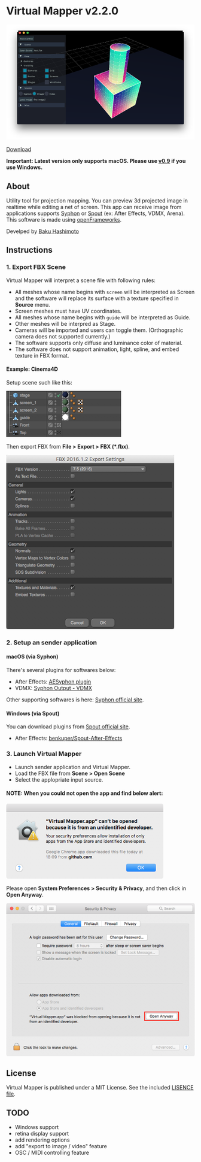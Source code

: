 # Virtual Mapper <!--VERSION-->v2.2.0<!--/VERSION-->

![](./doc/thumbnail.png)

[Download](https://github.com/baku89/VirtualMapper/releases)

**Important: Latest version only supports macOS. Please use [v0.9](https://github.com/baku89/VirtualMapper/releases/tag/v0.9) if you use Windows.**

## About

Utility tool for projection mapping. You can preview 3d projected image in realtime while editing a net of screen. This app can receive image from applications supports [Syphon](http://syphon.v002.info/) or [Spout](http://spout.zeal.co/) (ex: After Effects, VDMX, Arena). This software is made using [openFrameworks](http://openframeworks.cc/).

Develped by [Baku Hashimoto](http://baku89.com)

## Instructions

### 1. Export FBX Scene

Virtual Mapper will interpret a scene file with following rules:

 - All meshes whose name begins with `screen` will be interpreted as Screen and the software will replace its surface with a texture specified in **Source** menu.
 - Screen meshes must have UV coordinates.
 - All meshes whose name begins with `guide` will be interpreted as Guide.
 - Other meshes will be interpred as Stage.
 - Cameras will be imported and users can toggle them. (Orthographic camera does not supported currently.)
 - The software supports only diffuse and luminance color of material.
 - The software does not support animation, light, spline, and embed texture in FBX format.

#### Example: Cinema4D

Setup scene such like this:

![](./doc/c4d_object_tree.png)

Then export FBX from **File > Export > FBX (\*.fbx)**.

![](./doc/c4d_export_dialog.png)


### 2. Setup an sender application

#### macOS (via Syphon)

There's several plugins for softwares below:

* After Effects: [AESyphon plugin](http://tobiasebsen.dk/experiments/aesyphon/)
* VDMX: [Syphon Output - VDMX](http://vdmx.vidvox.net/tutorials/syphon-output)

Other supporting softwares is here: [Syphon official site](http://syphon.v002.info/).

#### Windows (via Spout)


You can download plugins from [Spout official site](http://spout.zeal.co/).

* After Effects: [benkuper/Spout-After-Effects](https://github.com/benkuper/Spout-AfterEffects)

### 3. Launch Virtual Mapper

* Launch sender application and Virtual Mapper.
* Load the FBX file from **Scene > Open Scene**
* Select the applopriate input source.

#### NOTE: When you could not open the app and find below alert:

![](./doc/unidentified_alert.png)

Please open **System Preferences > Security & Privacy**, and then click in **Open Anyway**.

![](./doc/unidentified_open-anyway.png)

<!--I uploaded [tutorial (when using After Effects as sender on mac)](https://vimeo.com/117640423).-->

## License

Virtual Mapper is published under a MIT License. See the included [LISENCE file](./LICENSE).

## TODO

* Windows support
* retina display support
* add rendering options
* add "export to image / video" feature
* OSC / MIDI controlling feature
